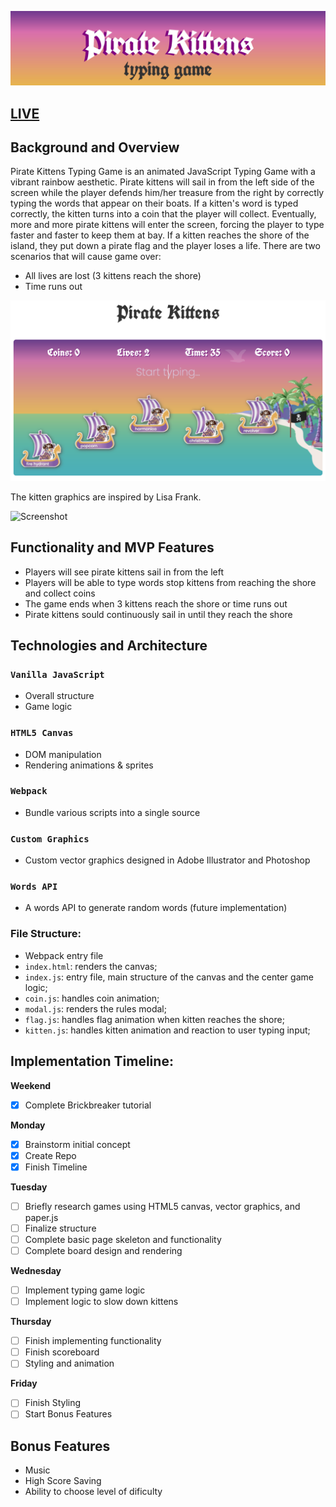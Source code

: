 ![Logo](src/assets/img/logo.jpg)

## [LIVE](https://cocoelizabeth.github.io/pirate_kittens_typing_game/)

## Background and Overview
Pirate Kittens Typing Game is an animated JavaScript Typing Game with a vibrant rainbow aesthetic. Pirate kittens will sail in from the left side of the screen while the player defends him/her treasure from the right by correctly typing the words that appear on their boats. If a kitten's word is typed correctly, the kitten turns into a coin that the player will collect.  Eventually, more and more pirate kittens will enter the screen, forcing the player to type faster and faster to keep them at bay. If a kitten reaches the shore of the island, they put down a pirate flag and the player loses a life. There are two scenarios that will cause game over:
* All lives are lost (3 kittens reach the shore)
* Time runs out

![Screenshot](https://raw.githubusercontent.com/cocoelizabeth/pirate_kittens_typing_game/master/pirate-kittens-screen-shot.png)

The kitten graphics are inspired by Lisa Frank.

![Screenshot](https://www.cardlike.com/sites/cardlike.com/files/card_art/Card-Lisa-Frank-22.jpg)

## Functionality and MVP Features
* Players will see pirate kittens sail in from the left
* Players will be able to type words stop kittens from reaching the shore and collect coins
* The game ends when 3 kittens reach the shore or time runs out
* Pirate kittens sould continuously sail in until they reach the shore 


## Technologies and Architecture
### `Vanilla JavaScript`
* Overall structure
* Game logic

### `HTML5 Canvas`
* DOM manipulation
* Rendering animations & sprites

### `Webpack` 
* Bundle various scripts into a single source

### `Custom Graphics`
* Custom vector graphics designed in Adobe Illustrator and Photoshop

### `Words API`
* A words API to generate random words (future implementation)

### File Structure:
* Webpack entry file
* `index.html`: renders the canvas;
* `index.js`: entry file, main structure of the canvas and the center game logic;
* `coin.js`: handles coin animation;
* `modal.js`: renders the rules modal;
* `flag.js`: handles flag animation when kitten reaches the shore;
* `kitten.js`: handles kitten animation and reaction to user typing input; 



## Implementation Timeline:
**Weekend**
- [x] Complete Brickbreaker tutorial

**Monday**
- [x] Brainstorm initial concept
- [x] Create Repo
- [x] Finish Timeline

**Tuesday**
- [ ] Briefly research games using HTML5 canvas,  vector graphics, and paper.js
- [ ] Finalize structure
- [ ] Complete basic page skeleton and functionality
- [ ] Complete board design and rendering

**Wednesday**
- [ ] Implement typing game logic
- [ ] Implement logic to slow down kittens

**Thursday**
- [ ] Finish implementing functionality
- [ ] Finish scoreboard
- [ ] Styling and animation

**Friday**
- [ ] Finish Styling
- [ ] Start Bonus Features

## Bonus Features
* Music
* High Score Saving
* Ability to choose level of dificulty 


